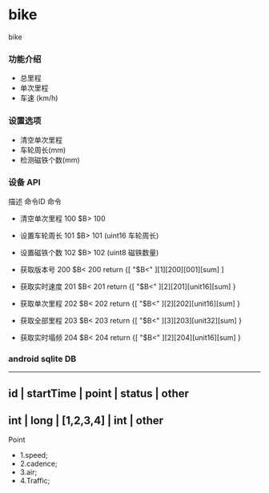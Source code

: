 # bike
  bike

### 功能介绍

  - 总里程
  - 单次里程
  - 车速 (km/h)

### 设置选项

  - 清空单次里程
  - 车轮周长(mm)
  - 检测磁铁个数(mm)

### 设备 API
  描述                        命令ID      命令    

  - 清空单次里程              100         $B> 100
  - 设置车轮周长              101         $B> 101 (uint16 车轮周长)
  - 设置磁铁个数              102         $B> 102 (uint8 磁铁数量)

  - 获取版本号                200         $B< 200  return {[ "$B<" ][1][200][001][sum]  ]
  - 获取实时速度              201         $B< 201  return {[ "$B<" ][2][201][unit16][sum] }
  - 获取单次里程              202         $B< 202  return {[ "$B<" ][2][202][unit16][sum] }
  - 获取全部里程              203         $B< 203  return {[ "$B<" ][3][203][unit32][sum] }
  - 获取实时塌频              204         $B< 204  return {[ "$B<" ][2][204][unit16][sum] }

   

### android sqlite DB
---------------------------------------------------------------------
  id    |    startTime  |     point   |    status   |     other
---------------------------------------------------------------------
  int   |    long       | [1,2,3,4]   |    int      |     other
---------------------------------------------------------------------


Point
  - 1.speed;
  - 2.cadence;
  - 3.air;
  - 4.Traffic;
